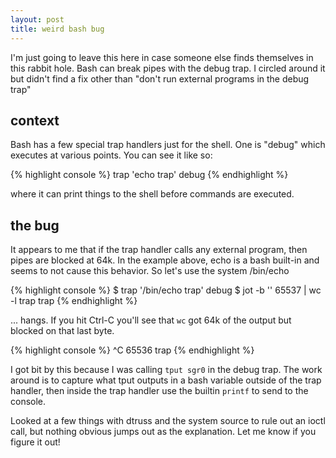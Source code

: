```yaml
---
layout: post
title: weird bash bug
---
```


I'm just going to leave this here in case someone else finds themselves in this rabbit hole.  Bash can break pipes with the debug trap.  I circled around it but didn't find a fix other than "don't run external programs in the debug trap"

## context

Bash has a few special trap handlers just for the shell. One is "debug" which executes at various points.  You can see it like so:

{% highlight console %}
trap 'echo trap' debug
{% endhighlight %}

where it can print things to the shell before commands are executed.

## the bug

It appears to me that if the trap handler calls any external program, then pipes are blocked at 64k.  In the example above, echo is a bash built-in and seems to not cause this behavior.  So let's use the system /bin/echo

{% highlight console %}
$ trap '/bin/echo trap' debug
$ jot -b '' 65537 | wc -l
trap
trap
{% endhighlight %}

... hangs.  If you hit Ctrl-C you'll see that `wc` got 64k of the output but blocked on that last byte.

{% highlight console %}
^C
   65536
trap
{% endhighlight %}

I got bit by this because I was calling `tput sgr0` in the debug trap.  The work around is to capture what tput outputs in a bash variable outside of the trap handler, then inside the trap handler use the builtin `printf` to send to the console.

Looked at a few things with dtruss and the system source to rule out an ioctl call, but nothing obvious jumps out as the explanation.  Let me know if you figure it out!
